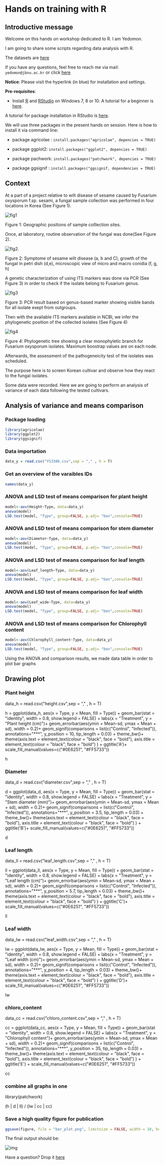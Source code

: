# Hands on training with R

## Introductive message

Welcome on this hands on workshop dedicated to R. I am Yedomon. 

I am going to share some scripts regarding data analysis with R.

The datasets are [here]()

If you have any questions, feel free to reach me via mail: ``yedomon@jbnu.ac.kr`` or click [here]()


**Notice**: Please visit the hyperlink (in blue) for installation and settings.

**Pre-requisites**: 

* Install [R](https://cran.r-project.org/bin/windows/base/) and [RStudio](https://rstudio.com/products/rstudio/download/) on Windows 7, 8 or 10. A tutorial for a beginner is [here](https://medium.com/@GalarnykMichael/install-r-and-rstudio-on-windows-5f503f708027).

A tutorial for package installation in RStudio is [here](https://subscription.packtpub.com/book/big_data_and_business_intelligence/9781783980246/1/ch01lvl1sec11/installing-libraries-in-r-and-rstudio).

We will use three packages in the present hands on session. Here is how to install it via command line:

  - package agricolae : `install.packages("agricolae", depencies = TRUE)`

  - package ggplot2: `install.packages("ggplot2", depencies = TRUE)`

  - package pachwork: `install.packages("patchwork", depencies = TRUE)`
  - package ggsignif : `install.packages("ggsignif, dependencies = TRUE)`

## Context

At a part of a project relative to wilt disease of sesame caused by Fusarium oxysporum f.sp. sesami, a fungal sample collection was performed in four locations in Korea (See Figure 1).

![fig1](https://github.com/Yedomon/hands_on_training_r/blob/main/img/map.jpeg)

Figure 1: Geographic positions of sample colllection sites.

Once, at laboratory, routine observation of the fungal was done(See Figure 2).

![fig2](https://github.com/Yedomon/hands_on_training_r/blob/main/img/morpho.png).

Figure 2: Symptome of sesame wilt disease (a, b and C), growth of the fungal in petri dish (d,e),  microscopic view of micro and macro conidia (f, g, h)

A genetic characterization of using ITS markers was done via PCR (See Figure 3) in order to check if the isolate belong to Fusarium genus.


![fig3](https://github.com/Yedomon/hands_on_training_r/blob/main/img/pcr.png)

Figure 3: PCR result based on genus-based marker showing visible bands for all isolate exept from outgroups.


Then with the available ITS markers available in NCBI, we infer the phylogenetic position  of the collected isolates (See Figure 4)



![fig4](https://github.com/Yedomon/hands_on_training_r/blob/main/img/tree.jpeg) 

Figure 4: Phylogenetic tree showing a clear monophyletic branch for Fusarium oxysporum isolates. Maximum boostrap values are on each node.

Afterwards, the assessment of the pathogeneicity test of the isolates was scheduled. 

The purpose here is to screen Korean cultivar and observe how they react to the fungal isolates. 

Some data were recorded. Here we are going to perform an analysis of variance of each data following the tested cultivars.

## Analysis of variance and means comparison

### Package loading 

```r
library(agricolae)
library(ggplot2)
library(ggsignif)

```

### Data importation
```r
data_y = read.csv("YS3386.csv",sep = "," , h = T)
```

### Get an overview of the varaibles IDs 
```r
names(data_y)
```
### ANOVA and LSD test of means comparison for plant height

```r
model<-aov(Height~Type, data=data_y)
anova(model)
LSD.test(model, "Type", group=FALSE, p.adj= "bon",console=TRUE)
```

### ANOVA and LSD test of means comparison for stem diameter

```r
model<-aov(Diameter~Type, data=data_y)
anova(model)
LSD.test(model, "Type", group=FALSE, p.adj= "bon",console=TRUE)
```

### ANOVA and LSD test of means comparison for leaf length
```r
model<-aov(Leaf_length~Type, data=data_y)
anova(model)
LSD.test(model, "Type", group=FALSE, p.adj= "bon",console=TRUE)
```

### ANOVA and LSD test of means comparison for leaf width
```r
model<-aov(Leaf_wide~Type, data=data_y)
anova(model)
LSD.test(model, "Type", group=FALSE, p.adj= "bon",console=TRUE)
```

### ANOVA and LSD test of means comparison for Chlorophyll content

```r
model<-aov(Chlorophyll_content~Type, data=data_y)
anova(model)
LSD.test(model, "Type", group=FALSE, p.adj= "bon",console=TRUE)
```

Using the ANOVA and comparison results, we made data table in order to plot bar graphs


## Drawing plot 

### Plant height

data_h = read.csv("height.csv",sep = "," , h = T)


h = ggplot(data_h, aes(x = Type, y = Mean, fill = Type)) +
  geom_bar(stat = "identity", width = 0.8, show.legend = FALSE) +
  labs(x = "Treatment", y = "Plant height (cm)")+
  geom_errorbar(aes(ymin = Mean-sd, ymax = Mean + sd), width = 0.2)+
  geom_signif(comparisons = list(c("Control", "Infected")), annotations="***", y_position = 10, tip_length = 0.03) +
  theme_bw()+
  theme(axis.text = element_text(colour = "black", face = "bold"), 
        axis.title = element_text(colour = "black", face = "bold") ) +
  ggtitle('A')+
  scale_fill_manual(values=c("#0E6251", "#FF5733"))

h



### Diameter

data_d = read.csv("diameter.csv",sep = "," , h = T)


d = ggplot(data_d, aes(x = Type, y = Mean, fill = Type)) +
  geom_bar(stat = "identity", width = 0.8, show.legend = FALSE) +
  labs(x = "Treatment", y = "Stem diameter (mm)")+
  geom_errorbar(aes(ymin = Mean-sd, ymax = Mean + sd), width = 0.2)+
  geom_signif(comparisons = list(c("Control", "Infected")), annotations="***", y_position = 3.5, tip_length = 0.03) +
  theme_bw()+
  theme(axis.text = element_text(colour = "black", face = "bold"), 
        axis.title = element_text(colour = "black", face = "bold") ) +
  ggtitle('B')+
  scale_fill_manual(values=c("#0E6251", "#FF5733"))


d




### Leaf length

data_ll = read.csv("leaf_length.csv",sep = "," , h = T)


ll = ggplot(data_ll, aes(x = Type, y = Mean, fill = Type)) +
  geom_bar(stat = "identity", width = 0.8, show.legend = FALSE) +
  labs(x = "Treatment", y = "Leaf length (cm)")+
  geom_errorbar(aes(ymin = Mean-sd, ymax = Mean + sd), width = 0.2)+
  geom_signif(comparisons = list(c("Control", "Infected")), annotations="***", y_position = 5.7, tip_length = 0.03) +
  theme_bw()+
  theme(axis.text = element_text(colour = "black", face = "bold"), 
        axis.title = element_text(colour = "black", face = "bold") ) +
  ggtitle('C')+
  scale_fill_manual(values=c("#0E6251", "#FF5733"))

ll







### Leaf width

data_lw = read.csv("leaf_width.csv",sep = "," , h = T)


lw = ggplot(data_lw, aes(x = Type, y = Mean, fill = Type)) +
  geom_bar(stat = "identity", width = 0.8, show.legend = FALSE) +
  labs(x = "Treatment", y = "Leaf width (cm)")+
  geom_errorbar(aes(ymin = Mean-sd, ymax = Mean + sd), width = 0.2)+
  geom_signif(comparisons = list(c("Control", "Infected")), annotations="***", y_position = 4, tip_length = 0.03) +
  theme_bw()+
  theme(axis.text = element_text(colour = "black", face = "bold"), 
        axis.title = element_text(colour = "black", face = "bold") ) +
  ggtitle('D')+
  scale_fill_manual(values=c("#0E6251", "#FF5733"))

lw




### chloro_content

data_cc = read.csv("chloro_content.csv",sep = "," , h = T)


cc = ggplot(data_cc, aes(x = Type, y = Mean, fill = Type)) +
  geom_bar(stat = "identity", width = 0.8, show.legend = FALSE) +
  labs(x = "Treatment", y = "Chlorophyll content")+
  geom_errorbar(aes(ymin = Mean-sd, ymax = Mean + sd), width = 0.2)+
  geom_signif(comparisons = list(c("Control", "Infected")), annotations="***", y_position = 35, tip_length = 0.03) +
  theme_bw()+
  theme(axis.text = element_text(colour = "black", face = "bold"), 
        axis.title = element_text(colour = "black", face = "bold") ) +
  ggtitle('E') +
  scale_fill_manual(values=c("#0E6251", "#FF5733"))

cc


### combine all graphs in one 

library(patchwork)

(h | d | ll) /
  (lw | cc | cc)

### Save a high quality figure for publication


```r
ggsave(figure, file = "bar_plot.png", limitsize = FALSE, width = 10, height = 9.5, type = "cairo-png", dpi=500)


```


The final output should be:




![img](https://github.com/Yedomon/hands_on_training_r/blob/main/img/bar_plot.png)

Have a question? Drop it [here]()

